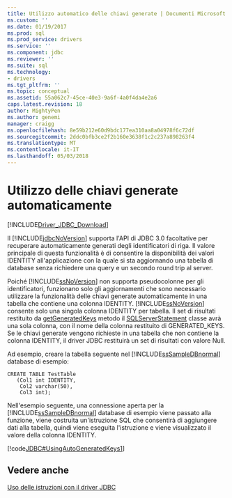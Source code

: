 ```yaml
---
title: Utilizzo automatico delle chiavi generate | Documenti Microsoft
ms.custom: ''
ms.date: 01/19/2017
ms.prod: sql
ms.prod_service: drivers
ms.service: ''
ms.component: jdbc
ms.reviewer: ''
ms.suite: sql
ms.technology:
- drivers
ms.tgt_pltfrm: ''
ms.topic: conceptual
ms.assetid: 55a062c7-45ce-40e3-9a6f-4a0f4da4e2a6
caps.latest.revision: 18
author: MightyPen
ms.author: genemi
manager: craigg
ms.openlocfilehash: 8e59b212e60d9bdc177ea310aa8a04978f6c72df
ms.sourcegitcommit: 2ddc0bfb3ce2f2b160e3638f1c2c237a898263f4
ms.translationtype: MT
ms.contentlocale: it-IT
ms.lasthandoff: 05/03/2018
---
```

# <a name="using-auto-generated-keys"></a>Utilizzo delle chiavi generate automaticamente
[!INCLUDE[Driver_JDBC_Download](../../includes/driver_jdbc_download.md)]

  Il [!INCLUDE[jdbcNoVersion](../../includes/jdbcnoversion_md.md)] supporta l'API di JDBC 3.0 facoltative per recuperare automaticamente generati degli identificatori di riga. Il valore principale di questa funzionalità è di consentire la disponibilità dei valori IDENTITY all'applicazione con la quale si sta aggiornando una tabella di database senza richiedere una query e un secondo round trip al server.  
  
 Poiché [!INCLUDE[ssNoVersion](../../includes/ssnoversion_md.md)] non supporta pseudocolonne per gli identificatori, funzionano solo gli aggiornamenti che sono necessario utilizzare la funzionalità delle chiavi generate automaticamente in una tabella che contiene una colonna IDENTITY. [!INCLUDE[ssNoVersion](../../includes/ssnoversion_md.md)] consente solo una singola colonna IDENTITY per tabella. Il set di risultati restituito da [getGeneratedKeys](../../connect/jdbc/reference/getgeneratedkeys-method-sqlserverstatement.md) metodo il [SQLServerStatement](../../connect/jdbc/reference/sqlserverstatement-class.md) classe avrà una sola colonna, con il nome della colonna restituito di GENERATED_KEYS. Se le chiavi generate vengono richieste in una tabella che non contiene la colonna IDENTITY, il driver JDBC restituirà un set di risultati con valore Null.  
  
 Ad esempio, creare la tabella seguente nel [!INCLUDE[ssSampleDBnormal](../../includes/sssampledbnormal_md.md)] database di esempio:  
  
```  
CREATE TABLE TestTable   
   (Col1 int IDENTITY,   
    Col2 varchar(50),   
    Col3 int);  
```  
  
 Nell'esempio seguente, una connessione aperta per la [!INCLUDE[ssSampleDBnormal](../../includes/sssampledbnormal_md.md)] database di esempio viene passato alla funzione, viene costruita un'istruzione SQL che consentirà di aggiungere dati alla tabella, quindi viene eseguita l'istruzione e viene visualizzato il valore della colonna IDENTITY.  
  
 [!code[JDBC#UsingAutoGeneratedKeys1](../../connect/jdbc/codesnippet/Java/using-auto-generated-keys_1.java)]  
  
## <a name="see-also"></a>Vedere anche  
 [Uso delle istruzioni con il driver JDBC](../../connect/jdbc/using-statements-with-the-jdbc-driver.md)  
  
  
